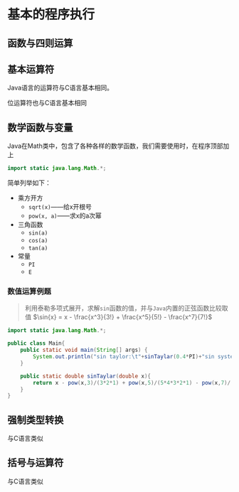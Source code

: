
# 基本的程序执行

## 函数与四则运算

## 基本运算符

Java语言的运算符与C语言基本相同。

位运算符也与C语言基本相同

## 数学函数与变量

Java在Math类中，包含了各种各样的数学函数，我们需要使用时，在程序顶部加上

```java
import static java.lang.Math.*;
```

简单列举如下：

* 乘方开方
  * `sqrt(x)`——给x开根号
  * `pow(x, a)`——求x的a次幂
* 三角函数
  * `sin(a)`
  * `cos(a)`
  * `tan(a)`
* 常量
  * `PI`
  * `E`

### 数值运算例题

>   利用泰勒多项式展开，求解`sin`函数的值，并与`Java`内置的正弦函数比较取值
>   $\sin{x} = x - \frac{x^3}{3!} + \frac{x^5}{5!} -  \frac{x^7}{7!}$

``` java
import static java.lang.Math.*;

public class Main{
    public static void main(String[] args) {
        System.out.println("sin taylor:\t"+sinTaylar(0.4*PI)+"sin system:\t"+sin(0.4*PI));
    }

    public static double sinTaylar(double x){
        return x - pow(x,3)/(3*2*1) + pow(x,5)/(5*4*3*2*1) - pow(x,7)/(7*6*5*4*3*2*1);
    }
}
```
## 强制类型转换

与C语言类似



## 括号与运算符

与C语言类似


